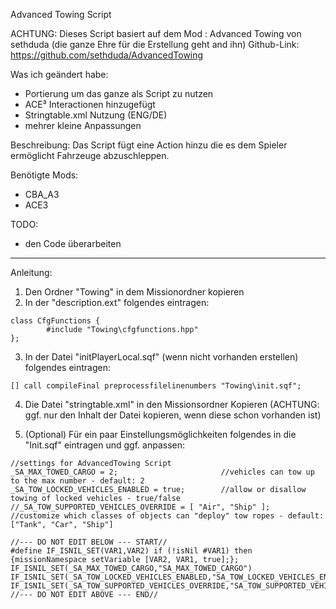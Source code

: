 Advanced Towing Script

ACHTUNG: Dieses Script basiert auf dem Mod : Advanced Towing von sethduda (die ganze Ehre für die Erstellung geht and ihn)
Github-Link: https://github.com/sethduda/AdvancedTowing

Was ich geändert habe:
- Portierung um das ganze als Script zu nutzen
- ACE³ Interactionen hinzugefügt
- Stringtable.xml Nutzung (ENG/DE)
- mehrer kleine Anpassungen

Beschreibung:
Das Script fügt eine Action hinzu die es dem Spieler ermöglicht Fahrzeuge abzuschleppen.

Benötigte Mods:
- CBA_A3
- ACE3

TODO:
- den Code überarbeiten

----------------------------------------------------------------------------------------------
Anleitung:
1. Den Ordner "Towing" in dem Missionordner kopieren
2. In der "description.ext" folgendes eintragen:
```sqf
class CfgFunctions {
		#include "Towing\cfgfunctions.hpp"
};
```
3. In der Datei "initPlayerLocal.sqf" (wenn nicht vorhanden erstellen) folgendes eintragen:
```sqf
[] call compileFinal preprocessfilelinenumbers "Towing\init.sqf";
```
4. Die Datei "stringtable.xml" in den Missionsordner Kopieren (ACHTUNG: ggf. nur den Inhalt der Datei kopieren, wenn diese schon vorhanden ist)

5. (Optional) Für ein paar Einstellungsmöglichkeiten folgendes in die "Init.sqf" eintragen und ggf. anpassen:
```sqf
//settings for AdvancedTowing Script
_SA_MAX_TOWED_CARGO = 2;                       //vehicles can tow up to the max number - default: 2
_SA_TOW_LOCKED_VEHICLES_ENABLED = true;        //allow or disallow towing of locked vehicles - true/false
//_SA_TOW_SUPPORTED_VEHICLES_OVERRIDE = [ "Air", "Ship" ];       //customize which classes of objects can "deploy" tow ropes - default: ["Tank", "Car", "Ship"]

//--- DO NOT EDIT BELOW --- START//
#define IF_ISNIL_SET(VAR1,VAR2) if (!isNil #VAR1) then {missionNamespace setVariable [VAR2, VAR1, true];};
IF_ISNIL_SET(_SA_MAX_TOWED_CARGO,"SA_MAX_TOWED_CARGO")
IF_ISNIL_SET(_SA_TOW_LOCKED_VEHICLES_ENABLED,"SA_TOW_LOCKED_VEHICLES_ENABLED")
IF_ISNIL_SET(_SA_TOW_SUPPORTED_VEHICLES_OVERRIDE,"SA_TOW_SUPPORTED_VEHICLES_OVERRIDE")
//--- DO NOT EDIT ABOVE --- END//

```
